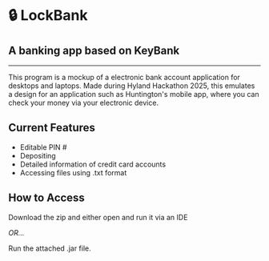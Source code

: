 # :lock: LockBank
## A banking app based on KeyBank
___
This program is a mockup of a electronic bank account application for desktops and laptops.
Made during Hyland Hackathon 2025, this emulates a design for an application such as Huntington's mobile app, where you can check your money via your electronic device.

## Current Features
  - Editable PIN #
  - Depositing
  - Detailed information of credit card accounts
  - Accessing files using .txt format

## How to Access
Download the zip and either open and run it via an IDE

*OR...*

Run the attached .jar file.

